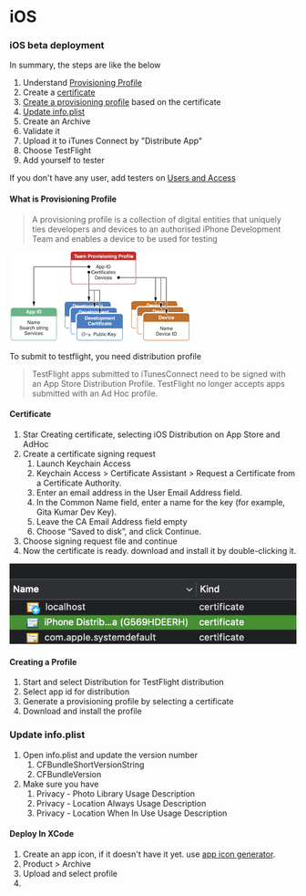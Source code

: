 # iOS

### iOS beta deployment

In summary, the steps are like the below

1. Understand [Provisioning Profile](ios.md#what-is-provisioning-profile)
2. Create a [certificate](ios.md#certificate)
3. [Create a provisioning profile](ios.md#creating-a-profile) based on the certificate
4. [Update info.plist](ios.md#update-info-plist)
5. Create an Archive
6. Validate it 
7. Upload it to iTunes Connect by "Distribute App"
8. Choose TestFlight
9. Add yourself to tester

If you don't have any user, add testers on [Users and Access](https://appstoreconnect.apple.com/access/users)



#### What is Provisioning Profile

> A provisioning profile is a collection of digital entities that uniquely ties developers and devices to an authorised iPhone Development Team and enables a device to be used for testing

![](.gitbook/assets/image%20%281%29.png)

To submit to testflight, you need distribution profile

> TestFlight apps submitted to iTunesConnect need to be signed with an App Store Distribution Profile. TestFlight no longer accepts apps submitted with an Ad Hoc profile.

#### Certificate

1. Star Creating certificate, selecting iOS Distribution on App Store and AdHoc
2. Create a certificate signing request
   1. Launch Keychain Access
   2. Keychain Access &gt; Certificate Assistant &gt; Request a Certificate from a Certificate Authority.
   3. Enter an email address in the User Email Address field.
   4. In the Common Name field, enter a name for the key \(for example, Gita Kumar Dev Key\).
   5. Leave the CA Email Address field empty
   6. Choose “Saved to disk”, and click Continue.
3. Choose signing request file and continue
4. Now the certificate is ready. download and install it by double-clicking it.

![](.gitbook/assets/image%20%2810%29.png)

#### Creating a Profile

1. Start and select Distribution for TestFlight distribution
2. Select app id for distribution
3. Generate a provisioning profile by selecting a certificate
4. Download and install the profile

### Update info.plist

1. Open info.plist and update the version number
   1. CFBundleShortVersionString
   2. CFBundleVersion
2. Make sure you have 
   1. Privacy - Photo Library Usage Description
   2. Privacy - Location Always Usage Description
   3. Privacy - Location When In Use Usage Description

#### Deploy In XCode

1. Create an app icon, if it doesn't have it yet. use [app icon generator](https://appiconmaker.co/).
2. Product &gt; Archive
3. Upload and select profile
4. 
